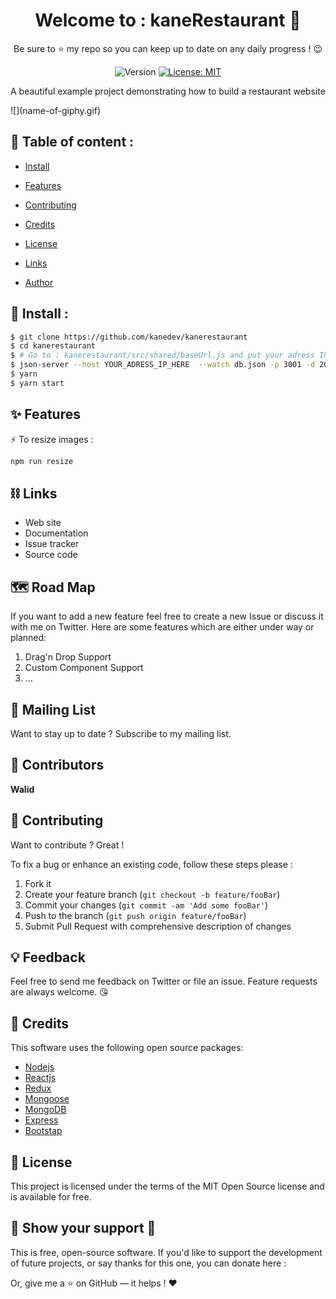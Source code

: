 <h1 align="center">Welcome to :  kaneRestaurant 👋</h1>
<p align="center"> Be sure to ⭐ my repo so you can keep up to date on any daily progress ! 😉 </p>

<p align="center">
  <img alt="Version" src="https://img.shields.io/badge/version-1.0.0-blue.svg?cacheSeconds=2592000" />
  <a href="#" target="_blank">
    <img alt="License: MIT" src="https://img.shields.io/badge/License-MIT-red.svg" />
  </a>
</p>



<p>A beautiful example project demonstrating how to build a restaurant website </p>
![](name-of-giphy.gif)


## 📖 Table of content :

- [Install](#install)

- [Features](#feathers)

- [Contributing](#contributing)

- [Credits](#credits)

- [License](#license)

- [Links](#links)

- [Author](#author)
  

## 🚀 Install :

```sh
$ git clone https://github.com/kanedev/kanerestaurant
$ cd kanerestaurant
$ # Go to : kanerestaurant/src/shared/baseUrl.js and put your adress IP
$ json-server --host YOUR_ADRESS_IP_HERE  --watch db.json -p 3001 -d 2000
$ yarn 
$ yarn start 
```

## :sparkles: Features

⚡️  To resize images :

```sh
npm run resize
```


## ⛓ Links

- Web site
- Documentation
- Issue tracker
- Source code

##  🗺 Road Map

If you want to add a new feature feel free to create a new Issue or discuss it with me on Twitter. Here are some features which are either under way or planned:

1. Drag'n Drop Support
2. Custom Component Support
3. ...

## 💌 Mailing List

Want to stay up to date ?  Subscribe to my mailing list.

 ## 👥 Contributors

 **Walid** <!--Reach out to me at one of the following places :--> 

## 💉 Contributing

Want to contribute ? Great !

To fix a bug or enhance an existing code, follow these steps please :
1. Fork it
2. Create your feature branch (`git checkout -b feature/fooBar`)
3. Commit your changes (`git commit -am 'Add some fooBar'`)
4. Push to the branch (`git push origin feature/fooBar`)
5. Submit Pull Request with comprehensive description of changes

## 💡 Feedback

Feel free to send me feedback on Twitter or file an issue. Feature requests are always welcome. 😘


 ## 📃 Credits 

 This software uses the following open source packages:

- [Nodejs](https://nodejs.org)
- [Reactjs](https://reactjs.org/)
- [Redux](https://redux.js.org/)
- [Mongoose](https://mongoosejs.com/)
- [MongoDB](https://www.mongodb.com)
- [Express](https://expressjs.com)
- [Bootstap](https://getbootstrap.com)


## 🚦 License

This project is licensed under the terms of the MIT Open Source license and is available for free.

## 👋 Show your support 🙏

This is free, open-source software. If you'd like to support the development of future projects, or say thanks for this one, you can donate here :

Or, give me a ⭐  on GitHub — it helps ! ❤️

